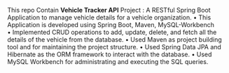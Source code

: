 This repo Contain **Vehicle Tracker API** Project :
A RESTful Spring Boot Application to manage vehicle details for a vehicle 
organization. 
• This Application is developed using Spring Boot, Maven, MySQL-Workbench  
• Implemented CRUD operations to add, update, delete, and fetch all the details of the vehicle 
from the database. 
• Used Maven as project building tool and for maintaining the project structure. 
• Used Spring Data JPA and Hibernate as the ORM framework to interact with the database. 
• Used MySQL Workbench for administrating and executing the SQL queries. 
